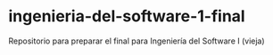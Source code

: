 # ingenieria-del-software-1-final
Repositorio para preparar el final para Ingeniería del Software I (vieja)
